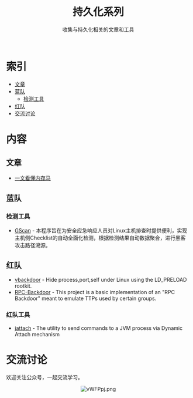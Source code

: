 <div align="center">
    <h1>持久化系列</h1>
    <p>收集与持久化相关的文章和工具</p>
</div>
<br/>

# 索引

- [文章](#文章)
- [蓝队](#内存马)
    - [检测工具](#检测工具)
- [红队](#查杀工具)
- [交流讨论](#交流讨论)

# 内容

## 文章

- [一文看懂内存马](https://www.freebuf.com/articles/web/274466.html)

## 蓝队

### 检测工具

- [GScan](https://github.com/grayddq/GScan) - 本程序旨在为安全应急响应人员对Linux主机排查时提供便利，实现主机侧Checklist的自动全面化检测，根据检测结果自动数据聚合，进行黑客攻击路径溯源。

## 红队
- [vbackdoor](https://github.com/veo/vbackdoor) - Hide process,port,self under Linux using the LD_PRELOAD rootkit.
- [RPC-Backdoor](https://github.com/eladshamir/RPC-Backdoor) - This project is a basic implementation of an "RPC Backdoor" meant to emulate TTPs used by certain groups.

### 红队工具
- [jattach](https://github.com/apangin/jattach) - The utility to send commands to a JVM process via Dynamic Attach mechanism

# 交流讨论

欢迎关注公众号，一起交流学习。
<p align="center">
    <img src="https://s1.ax1x.com/2022/08/27/vWFPpj.png" alt="vWFPpj.png" border="0" />
</p>

